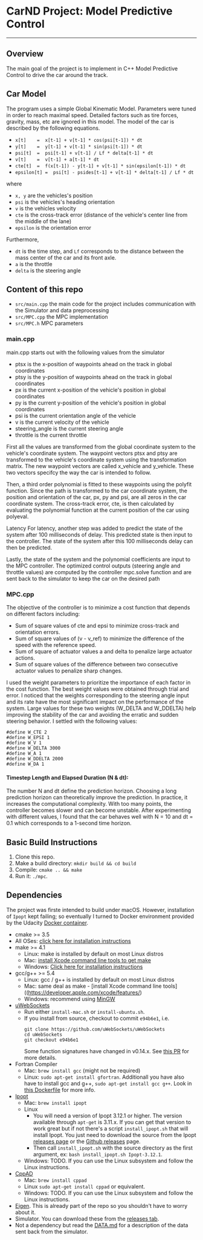# CarND Project: Model Predictive Control

---

## Overview

The main goal of the project is to implement in C++ Model Predictive Control to drive the car around the track.  

## Car Model
The program uses a simple Global Kinematic Model. Parameters were tuned in order to reach maximal speed.
Detailed factors such as tire forces, gravity, mass, etc are ignored in this model.
The model of the car is described by the following equations. 

* `x[t]    =  x[t-1] + v[t-1] * cos(psi[t-1]) * dt`
* `y[t]    =  y[t-1] + v[t-1] * sin(psi[t-1]) * dt`
* `psi[t]  =  psi[t-1] + v[t-1] / Lf * delta[t-1] * dt`
* `v[t]    =  v[t-1] + a[t-1] * dt`
* `cte[t]  =  f(x[t-1]) - y[t-1] + v[t-1] * sin(epsilon[t-1]) * dt`
* `epsilon[t] =  psi[t] - psides[t-1] + v[t-1] * delta[t-1] / Lf * dt`

where

* `x, y` are the vehicles's position
* `psi` is the vehicles's heading orientation
* `v` is the vehicles velocity
* `cte` is the cross-track error (distance of the vehicle's center line from the middle of the lane)
* `epsilon` is the orientation error


Furthermore, 
* `dt` is the time step, and `Lf` corresponds to the distance between the mass center of the car and its front axle. 
* `a` is the throttle
* `delta` is the steering angle

## Content of this repo

- `src/main.cpp` the main code for the project includes communication with the Simulator and data preprocessing
- `src/MPC.cpp` the MPC implementation
- `src/MPC.h` MPC parameters

### main.cpp

main.cpp starts out with the following values from the simulator

* ptsx is the x-position of waypoints ahead on the track in global coordinates
* ptsy is the y-position of waypoints ahead on the track in global coordinates
* px is the current x-position of the vehicle's position in global coordinates
* py is the current y-position of the vehicle's position in global coordinates
* psi is the current orientation angle of the vehicle
* v is the current velocity of the vehicle
* steering_angle is the current steering angle
* throttle is the current throttle

First all the values are transformed from the global coordinate system to the vehicle's coordinate system. The waypoint vectors ptsx and ptsy are transformed to the vehicle's coordinate system using the transformation matrix. The new waypoint vectors are called x_vehicle and y_vehicle. These two vectors specifcy the way the car is intended to follow.

Then, a third order polynomial is fitted to these waypoints using the polyfit function. Since the path is transformed to the car coordinate system, the position and orientation of the car, px, py and psi, are all zeros in the car coordinate system. The cross-track error, cte, is then calculated by evaluating the polynomial function at the current position of the car using polyeval. 

Latency
For latency, another step was added to predict the state of the system after 100 milliseconds of delay. This predicted state is then input to the controller. The state of the system after this 100 milliseconds delay can then be predicted.

Lastly, the state of the system and the polynomial coefficients are input to the MPC controller. The optimized control outputs (steering angle and throttle values) are computed by the controller mpc.solve function and are sent back to the simulator to keep the car on the desired path


### MPC.cpp
The objective of the controller is to minimize a cost function that depends on different factors including:

* Sum of square values of cte and epsi to minimize cross-track and orientation errors.
* Sum of square values of (v - v_ref) to minimize the difference of the speed with the reference speed.
* Sum of square of actuator values a and delta to penalize large actuator actions.
* Sum of square values of the difference between two consecutive actuator values to penalize sharp changes.

I used the weight parameters to prioritize the importance of each factor in the cost function. The best weight values were obtained through trial and error. I noticed that the weights corresponding to the steering angle input and its rate have the most significant impact on the performance of the system. Large values for these two weights (W_DELTA and W_DDELTA) help improving the stability of the car and avoiding the erratic and sudden steering behavior. I settled with the following values:

```
#define W_CTE 2
#define W_EPSI 1
#define W_V 1
#define W_DELTA 3000
#define W_A 1
#define W_DDELTA 2000
#define W_DA 1
```

#### Timestep Length and Elapsed Duration (N & dt):

The number N and dt define the prediction horizon. Choosing a long prediction horizon can theoretically improve the prediction. In practice, it increases the computational complexity. With too many points, the controller becomes slower and can become unstable. After experimenting with different values, I found that the car behaves well with N = 10 and dt = 0.1 which corresponds to a 1-second time horizon.

## Basic Build Instructions


1. Clone this repo.
2. Make a build directory: `mkdir build && cd build`
3. Compile: `cmake .. && make`
4. Run it: `./mpc`.

## Dependencies
The project was firste intended to build under macOS. However, installation of `Ipopt` kept failing; so eventually I turned to Docker environment provided by the Udacity [Docker container](https://hub.docker.com/r/udacity/carnd_mpc/). 

* cmake >= 3.5
 * All OSes: [click here for installation instructions](https://cmake.org/install/)
* make >= 4.1
  * Linux: make is installed by default on most Linux distros
  * Mac: [install Xcode command line tools to get make](https://developer.apple.com/xcode/features/)
  * Windows: [Click here for installation instructions](http://gnuwin32.sourceforge.net/packages/make.htm)
* gcc/g++ >= 5.4
  * Linux: gcc / g++ is installed by default on most Linux distros
  * Mac: same deal as make - [install Xcode command line tools]((https://developer.apple.com/xcode/features/)
  * Windows: recommend using [MinGW](http://www.mingw.org/)
* [uWebSockets](https://github.com/uWebSockets/uWebSockets)
  * Run either `install-mac.sh` or `install-ubuntu.sh`.
  * If you install from source, checkout to commit `e94b6e1`, i.e.
    ```
    git clone https://github.com/uWebSockets/uWebSockets 
    cd uWebSockets
    git checkout e94b6e1
    ```
    Some function signatures have changed in v0.14.x. See [this PR](https://github.com/udacity/CarND-MPC-Project/pull/3) for more details.
* Fortran Compiler
  * Mac: `brew install gcc` (might not be required)
  * Linux: `sudo apt-get install gfortran`. Additionall you have also have to install gcc and g++, `sudo apt-get install gcc g++`. Look in [this Dockerfile](https://github.com/udacity/CarND-MPC-Quizzes/blob/master/Dockerfile) for more info.
* [Ipopt](https://projects.coin-or.org/Ipopt)
  * Mac: `brew install ipopt`
  * Linux
    * You will need a version of Ipopt 3.12.1 or higher. The version available through `apt-get` is 3.11.x. If you can get that version to work great but if not there's a script `install_ipopt.sh` that will install Ipopt. You just need to download the source from the Ipopt [releases page](https://www.coin-or.org/download/source/Ipopt/) or the [Github releases](https://github.com/coin-or/Ipopt/releases) page.
    * Then call `install_ipopt.sh` with the source directory as the first argument, ex: `bash install_ipopt.sh Ipopt-3.12.1`. 
  * Windows: TODO. If you can use the Linux subsystem and follow the Linux instructions.
* [CppAD](https://www.coin-or.org/CppAD/)
  * Mac: `brew install cppad`
  * Linux `sudo apt-get install cppad` or equivalent.
  * Windows: TODO. If you can use the Linux subsystem and follow the Linux instructions.
* [Eigen](http://eigen.tuxfamily.org/index.php?title=Main_Page). This is already part of the repo so you shouldn't have to worry about it.
* Simulator. You can download these from the [releases tab](https://github.com/udacity/self-driving-car-sim/releases).
* Not a dependency but read the [DATA.md](./DATA.md) for a description of the data sent back from the simulator.


